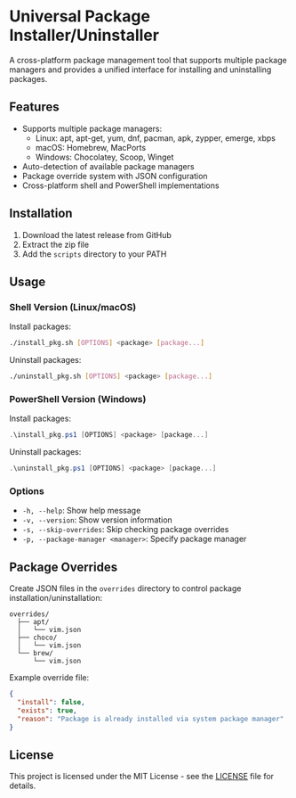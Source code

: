 # Universal Package Installer/Uninstaller

A cross-platform package management tool that supports multiple package managers and provides a unified interface for installing and uninstalling packages.

## Features

- Supports multiple package managers:
  - Linux: apt, apt-get, yum, dnf, pacman, apk, zypper, emerge, xbps
  - macOS: Homebrew, MacPorts
  - Windows: Chocolatey, Scoop, Winget
- Auto-detection of available package managers
- Package override system with JSON configuration
- Cross-platform shell and PowerShell implementations

## Installation

1. Download the latest release from GitHub
2. Extract the zip file
3. Add the `scripts` directory to your PATH

## Usage

### Shell Version (Linux/macOS)

Install packages:
```bash
./install_pkg.sh [OPTIONS] <package> [package...]
```

Uninstall packages:
```bash
./uninstall_pkg.sh [OPTIONS] <package> [package...]
```

### PowerShell Version (Windows)

Install packages:
```powershell
.\install_pkg.ps1 [OPTIONS] <package> [package...]
```

Uninstall packages:
```powershell
.\uninstall_pkg.ps1 [OPTIONS] <package> [package...]
```

### Options

- `-h, --help`: Show help message
- `-v, --version`: Show version information
- `-s, --skip-overrides`: Skip checking package overrides
- `-p, --package-manager <manager>`: Specify package manager

## Package Overrides

Create JSON files in the `overrides` directory to control package installation/uninstallation:

```
overrides/
  ├── apt/
  │   └── vim.json
  ├── choco/
  │   └── vim.json
  └── brew/
      └── vim.json
```

Example override file:
```json
{
  "install": false,
  "exists": true,
  "reason": "Package is already installed via system package manager"
}
```

## License

This project is licensed under the MIT License - see the [LICENSE](LICENSE) file for details.
